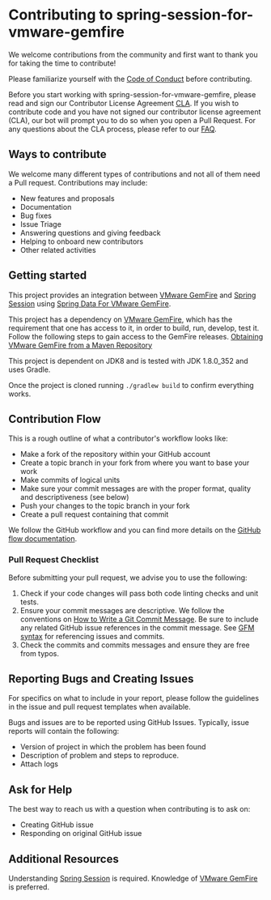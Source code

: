 # Contributing to spring-session-for-vmware-gemfire

We welcome contributions from the community and first want to thank you for taking the time to contribute!

Please familiarize yourself with the [Code of Conduct](https://github.com/vmware/.github/blob/main/CODE_OF_CONDUCT.md) before contributing.

Before you start working with spring-session-for-vmware-gemfire, please read and sign our Contributor License Agreement [CLA](https://cla.vmware.com/cla/1/preview). If you wish to contribute code and you have not signed our contributor license agreement (CLA), our bot will prompt you to do so when you open a Pull Request. For any questions about the CLA process, please refer to our [FAQ]([https://cla.vmware.com/faq](https://cla.vmware.com/faq)).

## Ways to contribute

We welcome many different types of contributions and not all of them need a Pull request. Contributions may include:

* New features and proposals
* Documentation
* Bug fixes
* Issue Triage
* Answering questions and giving feedback
* Helping to onboard new contributors
* Other related activities

## Getting started

This project provides an integration between [VMware GemFire](https://tanzu.vmware.com/gemfire) and [Spring Session](https://spring.io/projects/spring-session) using [Spring Data For VMware GemFire](https://github.com/gemfire/spring-data-for-vmware-gemfire).

This project has a dependency on [VMware GemFire](https://tanzu.vmware.com/gemfire), which has the requirement that one has access to it, in order to build, run, develop, test it.
Follow the following steps to gain access to the GemFire releases. [Obtaining VMware GemFire from a Maven Repository](https://docs.vmware.com/en/VMware-Tanzu-GemFire/9.15/tgf/GUID-getting_started-installation-obtain_gemfire_maven.html)

This project is dependent on JDK8 and is tested with JDK 1.8.0_352 and uses Gradle.

Once the project is cloned running `./gradlew build` to confirm everything works.


## Contribution Flow

This is a rough outline of what a contributor's workflow looks like:

* Make a fork of the repository within your GitHub account
* Create a topic branch in your fork from where you want to base your work
* Make commits of logical units
* Make sure your commit messages are with the proper format, quality and descriptiveness (see below)
* Push your changes to the topic branch in your fork
* Create a pull request containing that commit

We follow the GitHub workflow and you can find more details on the [GitHub flow documentation](https://docs.github.com/en/get-started/quickstart/github-flow).


### Pull Request Checklist

Before submitting your pull request, we advise you to use the following:

1. Check if your code changes will pass both code linting checks and unit tests.
2. Ensure your commit messages are descriptive. We follow the conventions on [How to Write a Git Commit Message](http://chris.beams.io/posts/git-commit/). Be sure to include any related GitHub issue references in the commit message. See [GFM syntax](https://guides.github.com/features/mastering-markdown/#GitHub-flavored-markdown) for referencing issues and commits.
3. Check the commits and commits messages and ensure they are free from typos.

## Reporting Bugs and Creating Issues

For specifics on what to include in your report, please follow the guidelines in the issue and pull request templates when available.

Bugs and issues are to be reported using GitHub Issues. Typically, issue reports will contain the following:
* Version of project in which the problem has been found
* Description of problem and steps to reproduce.
* Attach logs


## Ask for Help

The best way to reach us with a question when contributing is to ask on:

* Creating GitHub issue
* Responding on original GitHub issue


## Additional Resources

Understanding [Spring Session](https://spring.io/projects/spring-session) is required.
Knowledge of [VMware GemFire](https://tanzu.vmware.com/gemfire) is preferred.

